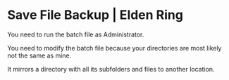 # Save File Backup | Elden Ring
You need to run the batch file as Administrator.

You need to modify the batch file because your directories are most likely not the same as mine.

It mirrors a directory with all its subfolders and files to another location.
